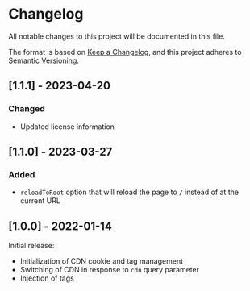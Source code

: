 # Changelog

All notable changes to this project will be documented in this file.

The format is based on [Keep a Changelog](https://keepachangelog.com/en/1.0.0/),
and this project adheres to [Semantic Versioning](https://semver.org/spec/v2.0.0.html).

## [1.1.1] - 2023-04-20

### Changed
- Updated license information

## [1.1.0] - 2023-03-27

### Added

- `reloadToRoot` option that will reload the page to `/` instead of at the current URL

## [1.0.0] - 2022-01-14

Initial release:

- Initialization of CDN cookie and tag management
- Switching of CDN in response to `cdn` query parameter
- Injection of tags
